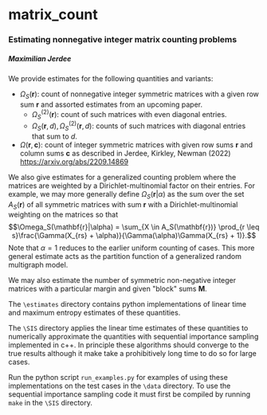 # matrix_count

### Estimating nonnegative integer matrix counting problems

##### Maximilian Jerdee

We provide estimates for the following quantities and variants:

- $\Omega_S(\mathbf{r})$: count of nonnegative integer symmetric matrices with a given row sum $\mathbf{r}$ and assorted estimates from an upcoming paper.
    - $\Omega_S^{(2)}(\mathbf{r})$: count of such matrices with even diagonal entries.
    - $\Omega_S(\mathbf{r},d), \Omega_S^{(2)}(\mathbf{r},d)$: counts of such matrices with diagonal entries that sum to $d$.
- $\Omega(\mathbf{r},\mathbf{c})$: count of integer symmetric matrices with given row sums $\mathbf{r}$ and column sums $\mathbf{c}$ as described in Jerdee, Kirkley, Newman (2022) https://arxiv.org/abs/2209.14869

We also give estimates for a generalized counting problem where the matrices are weighted by a Dirichlet-multinomial factor on their entries. For example, we may more generally define $\Omega_S(\mathbf{r}|\alpha)$ as the sum over the set $A_S(\mathbf{r})$ of all symmetric matrices with sum $\mathbf{r}$ with a Dirichlet-multinomial weighting on the matrices so that $$\Omega_S(\mathbf{r}|\alpha) = \sum_{X \in A_S(\mathbf{r})} \prod_{r \leq s}\frac{\Gamma(X_{rs} + \alpha)}{\Gamma(\alpha)\Gamma(X_{rs} + 1)}.$$
Note that $\alpha = 1$ reduces to the earlier uniform counting of cases. This more general estimate acts as the partition function of a generalized random multigraph model. 

We may also estimate the number of symmetric non-negative integer matrices with a particular margin and given "block" sums $\mathbf{M}$.  

The `\estimates` directory contains python implementations of linear time and maximum entropy estimates of these quantities. 

The `\SIS` directory applies the linear time estimates of these quantities to numerically approximate the quantities with sequential importance sampling implemented in c++. In principle these algorithms should converge to the true results although it make take a prohibitively long time to do so for large cases. 

Run the python script `run_examples.py` for examples of using these implementations on the test cases in the `\data` directory. To use the sequential importance sampling code it must first be compiled by running `make` in the `\SIS` directory. 
